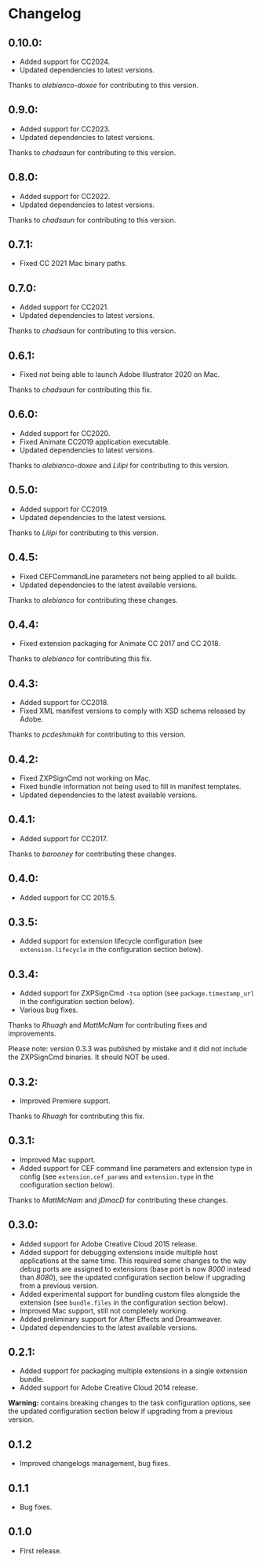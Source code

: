 # Changelog

## 0.10.0:

* Added support for CC2024.
* Updated dependencies to latest versions.

Thanks to *alebianco-doxee* for contributing to this version.

## 0.9.0:

* Added support for CC2023.
* Updated dependencies to latest versions.

Thanks to *chadsaun* for contributing to this version.

## 0.8.0:

* Added support for CC2022.
* Updated dependencies to latest versions.

Thanks to *chadsaun* for contributing to this version.

## 0.7.1:

* Fixed CC 2021 Mac binary paths.

## 0.7.0:

* Added support for CC2021.
* Updated dependencies to latest versions.

Thanks to *chadsaun* for contributing to this version.

## 0.6.1:

* Fixed not being able to launch Adobe Illustrator 2020 on Mac.

Thanks to *chadsaun* for contributing this fix.

## 0.6.0:

* Added support for CC2020.
* Fixed Animate CC2019 application executable.
* Updated dependencies to latest versions.

Thanks to *alebianco-doxee* and *Lilipi* for contributing to this version.

## 0.5.0:

* Added support for CC2019.
* Updated dependencies to the latest versions.

Thanks to *Lilipi* for contributing to this version.

## 0.4.5:

* Fixed CEFCommandLine parameters not being applied to all builds.
* Updated dependencies to the latest available versions.

Thanks to *alebianco* for contributing these changes.

## 0.4.4:

* Fixed extension packaging for Animate CC 2017 and CC 2018.

Thanks to *alebianco* for contributing this fix.

## 0.4.3:

* Added support for CC2018.
* Fixed XML manifest versions to comply with XSD schema released by Adobe.

Thanks to *pcdeshmukh* for contributing to this version.

## 0.4.2:

* Fixed ZXPSignCmd not working on Mac.
* Fixed bundle information not being used to fill in manifest templates.
* Updated dependencies to the latest available versions.

## 0.4.1:

* Added support for CC2017.

Thanks to *barooney* for contributing these changes.

## 0.4.0:

* Added support for CC 2015.5.

## 0.3.5:

* Added support for extension lifecycle configuration (see `extension.lifecycle` in the configuration section below).

## 0.3.4:

* Added support for ZXPSignCmd `-tsa` option (see `package.timestamp_url` in the configuration section below).
* Various bug fixes.

Thanks to *Rhuagh* and *MattMcNam* for contributing fixes and improvements.

Please note: version 0.3.3 was published by mistake and it did not include the ZXPSignCmd binaries. It should NOT be used.

## 0.3.2:

* Improved Premiere support.

Thanks to *Rhuagh* for contributing this fix.

## 0.3.1:

* Improved Mac support.
* Added support for CEF command line parameters and extension type in config (see `extension.cef_params` and `extension.type` in the configuration section below).

Thanks to *MattMcNam* and *jDmacD* for contributing these changes.

## 0.3.0:

* Added support for Adobe Creative Cloud 2015 release.
* Added support for debugging extensions inside multiple host applications at the same time. This required some changes to the way debug ports are assigned to extensions (base port is now *8000* instead than *8080*), see the updated configuration section below if upgrading from a previous version.
* Added experimental support for bundling custom files alongside the extension (see `bundle.files` in the configuration section below).
* Improved Mac support, still not completely working.
* Added preliminary support for After Effects and Dreamweaver.
* Updated dependencies to the latest available versions.

## 0.2.1:

* Added support for packaging multiple extensions in a single extension bundle.
* Added support for Adobe Creative Cloud 2014 release.

**Warning:** contains breaking changes to the task configuration options, see the updated configuration section below if upgrading from a previous version.

## 0.1.2

* Improved changelogs management, bug fixes.

## 0.1.1

* Bug fixes.

## 0.1.0

* First release.
